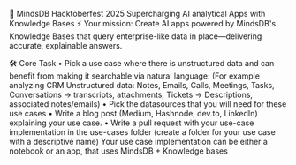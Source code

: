 🎃 MindsDB Hacktoberfest 2025
Supercharging AI analytical Apps with Knowledge Bases ⚡
Your mission: Create AI apps powered by MindsDB's Knowledge Bases that query enterprise-like data in place—delivering accurate, explainable answers.

🛠️ Core Task
	• Pick a use case where there is unstructured data and can benefit from making it searchable via natural language: (For example analyzing CRM Unstructured data: Notes, Emails, Calls, Meetings, Tasks, Conversations → transcripts, attachments, Tickets → Descriptions, associated notes/emails)
	• Pick the datasources that you will need for these use cases
	• Write a blog post (Medium, Hashnode, dev.to, LinkedIn) explaining your use case.
	• Write a pull request with your use-case implementation in the use-cases folder (create a folder for your use case with a descriptive name)
Your use case implementation can be either a notebook or an app, that uses MindsDB + Knowledge bases